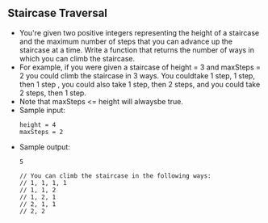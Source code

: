 ## Staircase Traversal

- You're given two positive integers representing the height of a staircase and the maximum number of steps that you can advance up the staircase at a time. Write a function that returns the number of ways in which you can climb the staircase.
- For example, if you were given a staircase of height = 3 and maxSteps = 2 you could climb the staircase in 3 ways. You couldtake 1 step, 1 step, then 1 step , you could also take 1 step, then 2 steps, and you could take 2 steps, then 1 step.
- Note that maxSteps <= height will alwaysbe true.
- Sample input:
    ~~~
    height = 4
    maxSteps = 2
    ~~~
- Sample output:
    ~~~
    5
    
    // You can climb the staircase in the following ways:
    // 1, 1, 1, 1
    // 1, 1, 2
    // 1, 2, 1
    // 2, 1, 1
    // 2, 2
    ~~~